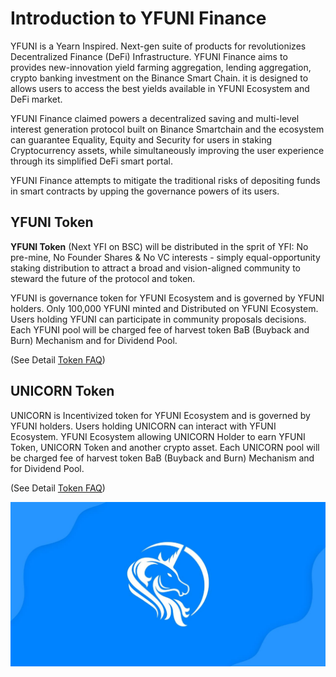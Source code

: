 # Introduction to YFUNI Finance

YFUNI is a Yearn Inspired. Next-gen suite of products for revolutionizes Decentralized Finance \(DeFi\) Infrastructure. YFUNI Finance aims to provides new-innovation yield farming aggregation, lending aggregation, crypto banking investment on the Binance Smart Chain. it is designed to allows users to access the best yields available in YFUNI Ecosystem and DeFi market.

YFUNI Finance claimed powers a decentralized saving and multi-level interest generation protocol built on Binance Smartchain and the ecosystem can guarantee Equality, Equity and Security for users in staking Cryptocurrency assets, while simultaneously improving the user experience through its simplified DeFi smart portal.

YFUNI Finance attempts to mitigate the traditional risks of depositing funds in smart contracts by upping the governance powers of its users.

## YFUNI Token

**YFUNI Token** \(Next YFI on BSC\) will be distributed in the sprit of YFI: No pre-mine, No Founder Shares & No VC interests - simply equal-opportunity staking distribution to attract a broad and vision-aligned community to steward the future of the protocol and token.

YFUNI is governance token for YFUNI Ecosystem and is governed by YFUNI holders. Only 100,000 YFUNI minted and Distributed on YFUNI Ecosystem. Users holding YFUNI can participate in community proposals decisions. Each YFUNI pool will be charged fee of harvest token BaB \(Buyback and Burn\) Mechanism and for Dividend Pool. 

\(See Detail [Token FAQ](https://docs.yfuni.finance/protocol/token-faq)\)

## UNICORN Token

UNICORN is Incentivized token for YFUNI Ecosystem and is governed by YFUNI holders. Users holding UNICORN can interact with YFUNI Ecosystem. YFUNI Ecosystem allowing UNICORN Holder to earn YFUNI Token, UNICORN Token and another crypto asset. Each UNICORN pool will be charged fee of harvest token BaB \(Buyback and Burn\) Mechanism and for Dividend Pool. 

\(See Detail [Token FAQ](https://docs.yfuni.finance/protocol/token-faq)\)

![](.gitbook/assets/photo_2020-11-21_11-53-44.jpg)

